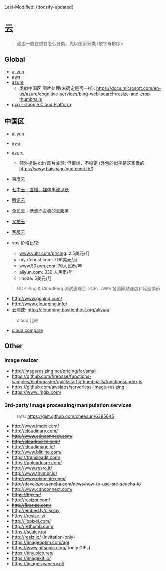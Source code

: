 Last-Modified: {docsify-updated}

# 云

> 这边一直在想要怎么分类，先以国家分类 (依字母排序):

## Global
- [aliyun](/ops/cloud/aliyun.md#aliyun)
- [aws](/ops/cloud/aws.md#aws)
- [azure](/ops/cloud/azure.md#azure)
  - 类似中国区 图片处理(未确定是否一样): https://docs.microsoft.com/en-us/azure/cognitive-services/bing-web-search/resize-and-crop-thumbnails
- [gcp - Google Cloud Platform](/ops/cloud/gcp.md#gcp)

## 中国区
- [aliyun](/ops/cloud/aliyun.md#aliyun)
- [aws](/ops/cloud/aws.md#aws)
- [azure](/ops/cloud/azure.md#azure)
  - 额外提供 cdn 图片处理: 但很烂，不稳定 (外包的似乎是这家做的: https://www.baishancloud.com/zh/)

- [百度云](/ops/cloud/baidu.md#baidu)
- [七牛云 - 直播、媒体串流见长](/ops/cloud/qiniu.md#qiniu)
- [腾讯云](/ops/cloud/tencent.md#tencent)
- [全民云 - 低调而友善的云服务](/ops/cloud/ucloud.md#ucloud)
- [又拍云](/ops/cloud/upyun.md#upyun)
- [客服云](https://www.icsoc.net/product-order.html)

- vps 价格比较:
  - www.vultr.com/pricing: 2.5美元/月
  - my.rfchost.com: 7.99美元/月 
  - www.50kvm.com: 70人民币/年
  - aliyun.com: 330 人民币/年
  - linode: 5美元/月


> GCP Ping & CloudPing 測試連線至 GCP、AWS 各國節點速度和延遲情形

- http://www.gcping.com/
- http://www.cloudping.info/
- 云测速: http://cloudping.bastionhost.org/aliyun/

> cloud 比较

- [cloud compare](/ops/cloud/cloud-compare.md#cloud-compare)

## Other

### image resizer

- http://imageresizing.net/pricing/for/small
- https://github.com/firebase/functions-samples/blob/master/quickstarts/thumbnails/functions/index.js
- https://github.com/awslabs/serverless-image-resizing
- https://www.imgix.com/

### 3rd-party image processing/manipulation services

> refs: https://gist.github.com/cheeaun/6385645

- <http://www.imgix.com/>
- <http://cloudinary.com/>
- ~~http://www.cdnconnect.com/~~
- ~~http://cloudresize.com/~~
- <http://cloudimage.io/>
- <http://www.blitline.com/>
- <https://transloadit.com/>
- <https://uploadcare.com/>
- <http://www.resrc.it/>
- <http://www.thumbr.io/>
- ~~http://www.pixtulate.com/~~
- ~~http://developer.sencha.com/news/how-to-use-src-sencha-io~~
- <http://www.cdnconnect.com/>
- ~~https://6px.io/~~
- http://resizor.com/
- ~~http://firesize.com/~~
- http://embed.ly/display
- https://resize.ly/
- http://libpixel.com/
- http://rethumb.com/
- https://scaley.io/
- http://resiz.io/ (Invitation-only)
- https://imageoptim.com/api
- https://www.gifsonic.com/ (only GIFs)
- https://tiny.pictures/
- https://imagekit.io/
- https://images.weserv.nl/
